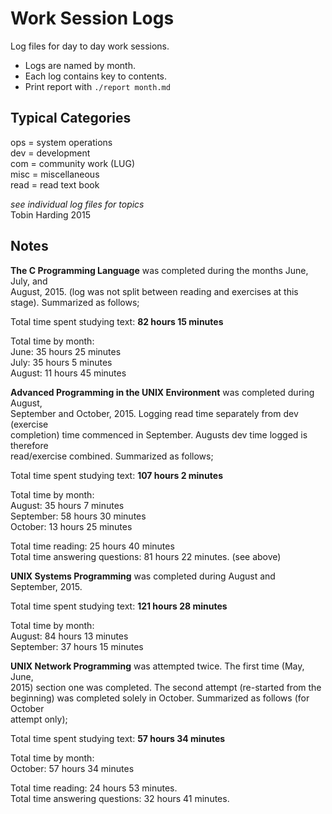 Work Session Logs  
=================  
  
Log files for day to day work sessions.  
  
* Logs are named by month.  
* Each log contains key to contents.  
* Print report with `./report month.md`  
  
Typical Categories   
------------------  
ops = system operations    
dev = development    
com = community work (LUG)    
misc = miscellaneous    
read = read text book  
  
_see individual log files for topics_    
Tobin Harding 2015  
  
Notes   
-----  
**The C Programming Language** was completed during the months June, July, and  
August, 2015. (log was not split between reading and exercises at this  
stage). Summarized as follows;  
  
Total time spent studying text: **82 hours 15 minutes**  
  
Total time by month:    
June: 35 hours 25 minutes    
July: 35 hours 5 minutes    
August: 11 hours 45 minutes  
  
**Advanced Programming in the UNIX Environment** was completed during August,  
September and October, 2015. Logging read time separately from dev (exercise  
completion) time commenced in September. Augusts dev time logged is therefore  
read/exercise combined. Summarized as follows;  
  
Total time spent studying text: **107 hours 2 minutes**  
  
Total time by month:    
August: 35 hours 7 minutes    
September: 58 hours 30 minutes    
October: 13 hours 25 minutes    
  
Total time reading: 25 hours 40 minutes    
Total time answering questions: 81 hours 22 minutes. (see above)    
  
**UNIX Systems Programming** was completed during August and  
September, 2015.  
  
Total time spent studying text: **121 hours 28 minutes**  
  
Total time by month:    
August: 84 hours 13 minutes    
September: 37 hours 15 minutes     
  
**UNIX Network Programming** was attempted twice. The first time (May, June,  
2015) section one was completed. The second attempt (re-started from the  
beginning) was completed solely in October. Summarized as follows (for October  
attempt only);  
  
Total time spent studying text: **57 hours 34 minutes**  
  
Total time by month:    
October: 57 hours 34 minutes    
  
Total time reading: 24 hours 53 minutes.    
Total time answering questions: 32 hours 41 minutes.    
  
